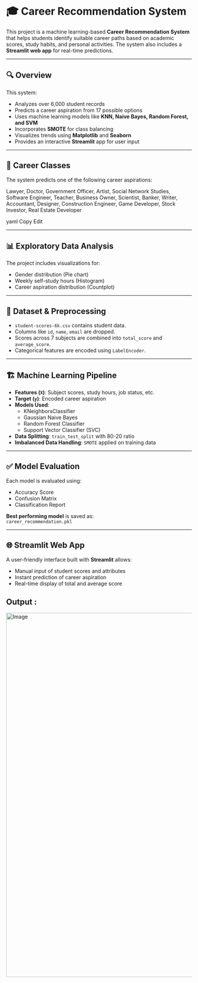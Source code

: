 # 🎓 Career Recommendation System

This project is a machine learning-based **Career Recommendation System** that helps students identify suitable career paths based on academic scores, study habits, and personal activities. The system also includes a **Streamlit web app** for real-time predictions.

---

## 🔍 Overview

This system:
- Analyzes over 6,000 student records
- Predicts a career aspiration from 17 possible options
- Uses machine learning models like **KNN, Naive Bayes, Random Forest, and SVM**
- Incorporates **SMOTE** for class balancing
- Visualizes trends using **Matplotlib** and **Seaborn**
- Provides an interactive **Streamlit** app for user input

---

## 🧠 Career Classes

The system predicts one of the following career aspirations:

Lawyer, Doctor, Government Officer, Artist, Social Network Studies,
Software Engineer, Teacher, Business Owner, Scientist,
Banker, Writer, Accountant, Designer, Construction Engineer,
Game Developer, Stock Investor, Real Estate Developer

yaml
Copy
Edit

---

## 📊 Exploratory Data Analysis

The project includes visualizations for:
- Gender distribution (Pie chart)
- Weekly self-study hours (Histogram)
- Career aspiration distribution (Countplot)

---

## 📁 Dataset & Preprocessing

- `student-scores-6k.csv` contains student data.
- Columns like `id`, `name`, `email` are dropped.
- Scores across 7 subjects are combined into `total_score` and `average_score`.
- Categorical features are encoded using `LabelEncoder`.

---

## 🏗️ Machine Learning Pipeline

- **Features (`X`)**: Subject scores, study hours, job status, etc.
- **Target (`y`)**: Encoded career aspiration
- **Models Used**:
  - KNeighborsClassifier
  - Gaussian Naive Bayes
  - Random Forest Classifier
  - Support Vector Classifier (SVC)
- **Data Splitting**: `train_test_split` with 80-20 ratio
- **Imbalanced Data Handling**: `SMOTE` applied on training data

---

## ✅ Model Evaluation

Each model is evaluated using:
- Accuracy Score
- Confusion Matrix
- Classification Report

**Best performing model** is saved as:  
`career_recommendation.pkl`

---

## 🌐 Streamlit Web App

A user-friendly interface built with **Streamlit** allows:
- Manual input of student scores and attributes
- Instant prediction of career aspiration
- Real-time display of total and average score



## Output :

<img width="1700" height="989" alt="Image" src="https://github.com/user-attachments/assets/c2f55b93-2781-4440-ac24-6529f4b3d836" />
